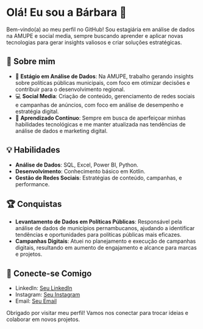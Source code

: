 # Olá! Eu sou a Bárbara 👋

Bem-vindo(a) ao meu perfil no GitHub! Sou estagiária em análise de dados na AMUPE e social media, sempre buscando aprender e aplicar novas tecnologias para gerar insights valiosos e criar soluções estratégicas.

## 📜 Sobre mim

- 💼 **Estágio em Análise de Dados**: Na AMUPE, trabalho gerando insights sobre políticas públicas municipais, com foco em otimizar decisões e contribuir para o desenvolvimento regional.
- 💻 **Social Media**: Criação de conteúdo, gerenciamento de redes sociais e campanhas de anúncios, com foco em análise de desempenho e estratégia digital.
- 🌱 **Aprendizado Contínuo**: Sempre em busca de aperfeiçoar minhas habilidades tecnológicas e me manter atualizada nas tendências de análise de dados e marketing digital.

## 💡 Habilidades

- **Análise de Dados**: SQL, Excel, Power BI, Python.
- **Desenvolvimento**: Conhecimento básico em Kotlin.
- **Gestão de Redes Sociais**: Estratégias de conteúdo, campanhas, e performance.

## 🏆 Conquistas

- **Levantamento de Dados em Políticas Públicas**: Responsável pela análise de dados de municípios pernambucanos, ajudando a identificar tendências e oportunidades para políticas públicas mais eficazes.
- **Campanhas Digitais**: Atuei no planejamento e execução de campanhas digitais, resultando em aumento de engajamento e alcance para marcas e projetos.

## 🔗 Conecte-se Comigo

- LinkedIn: [Seu LinkedIn](www.linkedin.com/in/bárbara-héllen)
- Instagram: [Seu Instagram](https://www.instagram.com/p/C6EyzGDOvoP/?utm_source=ig_web_copy_link&igsh=MzRlODBiNWFlZA==)
- Email: [Seu Email](barbarahellen.pl@gmail.com)

Obrigado por visitar meu perfil! Vamos nos conectar para trocar ideias e colaborar em novos projetos.
